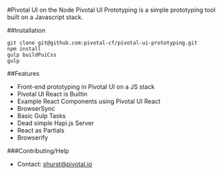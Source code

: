 #Pivotal UI on the Node
Pivotal UI Prototyping is a simple prototyping tool built on a Javascript stack.

##Installation

```
git clone git@github.com:pivotal-cf/pivotal-ui-prototyping.git
npm install
gulp buildPuiCss
gulp
```

##Features
- Front-end prototyping in Pivotal UI on a JS stack
- Pivotal UI React is Builtin
- Example React Components using Pivotal UI React
- BrowserSync
- Basic Gulp Tasks
- Dead simple Hapi.js Server
- React as Partials
- Browserify

###Contributing/Help
- Contact: shurst@pivotal.io
